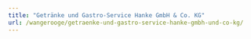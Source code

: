```yaml
---
title: "Getränke und Gastro-Service Hanke GmbH & Co. KG"
url: /wangerooge/getraenke-und-gastro-service-hanke-gmbh-und-co-kg/
---
```

